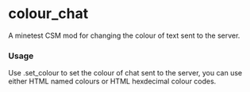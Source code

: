 # colour_chat
A minetest CSM mod for changing the colour of text sent to the server.

### Usage
Use .set_colour to set the colour of chat sent to the server, you can use either HTML named colours or HTML hexdecimal colour codes.
